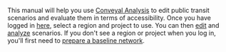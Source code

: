 This manual will help you use [Conveyal Analysis](http://conveyal.com/analysis) to edit public transit scenarios and evaluate them in terms of accessibility.
Once you have logged in [here](http://analysis.conveyal.com), select a region and project to use.  You can then [edit](edit-scenarios) and [analyze](analysis) scenarios.  If you don't see a region or project when you log in, you'll first need to [prepare a baseline network](prepare-inputs).
